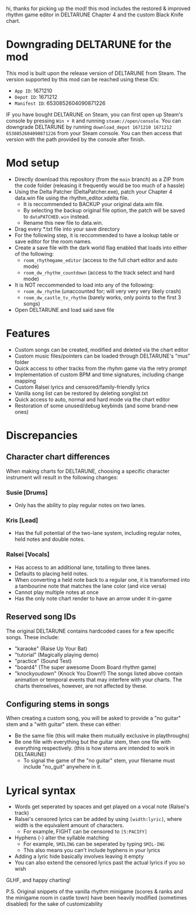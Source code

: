 hi, thanks for picking up the mod!
this mod includes the restored & improved rhythm game editor in DELTARUNE Chapter 4 and the custom Black Knife chart.

# Downgrading DELTARUNE for the mod
This mod is built upon the release version of DELTARUNE from Steam.
The version supported by this mod can be reached using these IDs:
- `App ID`: 1671210
- `Depot ID`: 1671212
- `Manifest ID`: 6530852604090871226

IF you have bought DELTARUNE on Steam, you can first open up Steam's console by pressing `Win + R` and running `steam://open/console`.
You can downgrade DELTARUNE by running `download_depot 1671210 1671212 6530852604090871226` from your Steam console.
You can then access that version with the path provided by the console after finish.

# Mod setup
- Directly download this repository (from the `main` branch) as a ZIP from the code folder (releasing it frequently would be too much of a hassle)
- Using the Delta Patcher (DeltaPatcher.exe), patch your Chapter 4 data.win file using the rhythm_editor.xdelta file.
	- It is reccommended to BACKUP your original data.win file.
	- By selecting the backup original file option, the patch will be saved to `dataPATCHED.win` instead.
	- Rename this new file to data.win.
- Drag every *.txt file into your save directory
- For the following step, it is reccommended to have a lookup table or save editor for the room names.
- Create a save file with the dark world flag enabled that loads into either of the following:
	- `room_rhythmgame_editor` (access to the full chart editor and auto mode)
	- `room_dw_rhythm_countdown` (access to the track select and hard mode)
- It is NOT reccommended to load into any of the following:
	- `room_dw_rhythm` (unaccounted for; will very very very likely crash)
	- `room_dw_castle_tv_rhythm` (barely works, only points to the first 3 songs)
- Open DELTARUNE and load said save file

# Features
- Custom songs can be created, modified and deleted via the chart editor
- Custom music files/pointers can be loaded through DELTARUNE's "mus" folder
- Quick access to other tracks from the rhyhm game via the retry prompt
- Implementation of custom BPM and time signatures, including change mapping
- Custom Ralsei lyrics and censored/family-friendly lyrics
- Vanilla song list can be restored by deleting songlist.txt
- Quick access to auto, normal and hard mode via the chart editor
- Restoration of some unused/debug keybinds (and some brand-new ones)

# Discrepancies
## Character chart differences
When making charts for DELTARUNE, choosing a specific character instrument will result in the following changes:
### Susie [Drums]
- Only has the ability to play regular notes on two lanes.
### Kris [Lead]
- Has the full potential of the two-lane system, including regular notes, held notes and double notes.
### Ralsei [Vocals]
- Has access to an additional lane, totalling to three lanes.
- Defaults to placing held notes.
- When converting a held note back to a regular one, it is transformed into a tambourine note that matches the lane color (and vice versa)
- Cannot play multiple notes at once
- Has the only note chart render to have an arrow under it in-game
## Reserved song IDs
The original DELTARUNE contains hardcoded cases for a few specific songs. These include:
- "karaoke" (Raise Up Your Bat)
- "tutorial" (Magically playing demo)
- "practice" (Sound Test)
- "board4" (The super awesome Doom Board rhythm game)
- "knockyoudown" (Knock You Down!!)
The songs listed above contain animation or temporal events that may interfere with your charts.
The charts themselves, however, are not affected by these.
## Configuring stems in songs
When creating a custom song, you will be asked to provide a "no guitar" stem and a "with guitar" stem. these can either:
- Be the same file (this will make them mutually exclusive in playthroughs)
- Be one file with everything but the guitar stem, then one file with everything respectively. (this is how stems are intended to work in DELTARUNE)
	- To signal the game of the "no guitar" stem, your filename must include "no_guit" anywhere in it.

# Lyrical syntax
- Words get seperated by spaces and get played on a vocal note (Ralsei's track)
- Ralsei's censored lyrics can be added by using `[width:lyric]`, where width is the equivalent amount of characters.
	- For example, FIGHT can be censored to `[5:PACIFY]`
- Hyphens (-) alter the syllable matching
	- For example, `SMILING` can be seperated by typing `SMIL-ING`
 	- This also means you can't include hyphens in your lyrics
- Adding a lyric hide basically involves leaving it empty
- You can also extend the censored lyrics past the actual lyrics if you so wish

GLHF, and happy charting!

P.S. Original snippets of the vanilla rhythm minigame
(scores & ranks and the minigame room in castle town)
have been heavily modified (sometimes disabled) for the sake of customizability
